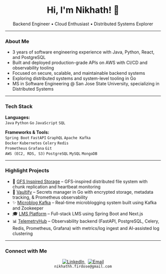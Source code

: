 <h1 align="center">Hi, I'm Nikhath! 👋</h1>
<p align="center">Backend Engineer • Cloud Enthusiast • Distributed Systems Explorer</p>

---

### About Me

- 3 years of software engineering experience with Java, Python, React, and PostgreSQL  
- Built and deployed production-grade APIs on AWS with CI/CD and observability tooling  
- Focused on secure, scalable, and maintainable backend systems  
- Exploring distributed systems and system-level tooling in Go  
- MS in Software Engineering @ San Jose State University, specializing in Distributed Systems

---

### Tech Stack

**Languages:**  
`Java` `Python` `Go` `JavaScript` `SQL`

**Frameworks & Tools:**  
`Spring Boot` `FastAPI` `GraphQL` `Apache Kafka`  
`Docker` `Kubernetes` `Celery` `Redis`  
`Prometheus` `Grafana` `Git`  
`AWS (EC2, RDS, S3)` `PostgreSQL` `MySQL` `MongoDB`

---

### Highlight Projects

- 📂 [GFS Inspired Storage](https://github.com/nikhathfirdose1/GFS-Distributed-Storage) – GFS-inspired distributed file system with chunk replication and heartbeat monitoring  
- 🔐 [Vaultify](https://github.com/nikhathfirdose1/Vaultify) – Secrets manager in Go with encrypted storage, metadata tracking, & Prometheus observability  
- ✨ [Microblog Kafka](https://github.com/nikhathfirdose1/Microblogging-Platform) – Real-time microblogging system built using Kafka and Zookeeper  
- 🎓 [LMS Platform](https://github.com/nikhathfirdose1/Learning-Management-System) – Full-stack LMS using Spring Boot and Next.js  
- 📊 [TelemetryHub](https://github.com/nikhathfirdose1/telemetryhub) – Observability backend (FastAPI, PostgreSQL, Celery, Redis, Prometheus, Grafana) with metrics/log ingest and AI-assisted log clustering

---

### Connect with Me

<p align="center">
  <a href="https://www.linkedin.com/in/nikhath-firdose/">
    <img src="https://img.shields.io/badge/LinkedIn-blue?style=for-the-badge&logo=linkedin&logoColor=white" alt="LinkedIn">
  </a>
  &nbsp;
  <a href="mailto:nikhathh.firdose@gmail.com">
    <img src="https://img.shields.io/badge/Email-grey?style=for-the-badge&logo=gmail&logoColor=white" alt="Email">
  </a>
  <br/>
  <code>nikhathh.firdose@gmail.com</code>
</p>

